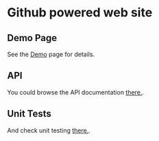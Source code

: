 Github powered web site
==============================

Demo Page
---------
See the [Demo](http://mklabs.github.com/jquery-ui-controller/demos/#demos/simple.html) page for details.   

API
---------
You could browse the API documentation [there.](http://mklabs.github.com/jquery-ui-controller/docs/).

Unit Tests
---------
And check unit testing [there.](http://mklabs.github.com/jquery-ui-controller/tests/).